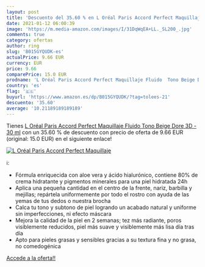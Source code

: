 ```yaml
---
layout: post
title: 'Descuento del 35.60 % en L Oréal Paris Accord Perfect Maquillaje '
date: 2021-01-12 06:00:39
image: 'https://m.media-amazon.com/images/I/31DqWqEA+LL._SL200_.jpg'
comments: true
category: ofertas
author: ring
slug: 'B015GYQUDK-es'
actualPrice: 9.66 EUR
currency: EUR
price: 9.66
comparePrice: 15.0 EUR
prodname: 'L Oréal Paris Accord Perfect Maquillaje Fluido  Tono Beige Dore 3D - 30 ml'
country: 'es'
flag: '🇪🇸'
buyurl: 'https://www.amazon.es/dp/B015GYQUDK/?tag=tolees-21'
descuento: '35.60'
average: '10.21189189189189'
---
```


Tienes [L Oréal Paris Accord Perfect Maquillaje Fluido  Tono Beige Dore 3D - 30 ml](https://www.amazon.es/dp/B015GYQUDK/?tag=tolees-21) con un 35.60 % de descuento con precio de oferta de 9.66 EUR (original: 15.0 EUR) en el siguiente enlace!

[![L Oréal Paris Accord Perfect Maquillaje ](https://m.media-amazon.com/images/I/31DqWqEA+LL._SL200_.jpg)](https://www.amazon.es/dp/B015GYQUDK/?tag=tolees-21)

ℹ️:

- Fórmula enriquecida con aloe vera y ácido hialurónico, contiene 80% de crema hidratante y pigmentos minerales para una piel hidratada 24h
- Aplica una pequeña cantidad en el centro de la frente, nariz, barbilla y mejillas; repártela uniformemente por todo el rostro con ayuda de las yemas de tus dedos o nuestra brocha
- Calca tu tono y subtono de piel logrando un acabado natural y uniforme sin imperfecciones, ni efecto máscara
- Mejora la calidad de la piel en 2 semanas; tez más radiante, poros visiblemente reducidos, piel más suave y visiblemente más lisa día tras día
- Apto para pieles grasas y sensibles gracias a su textura fina y no grasa, no comedogénica

[Accede a la oferta!!](https://www.amazon.es/dp/B015GYQUDK/?tag=tolees-21)

